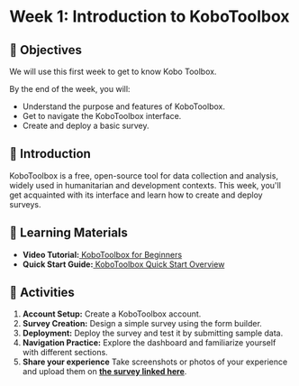 # Week 1: Introduction to KoboToolbox

## **🎯 Objectives**

We will use this first week to get to know Kobo Toolbox.

By the end of the week, you will:
* Understand the purpose and features of KoboToolbox.
* Get to navigate the KoboToolbox interface.
* Create and deploy a basic survey.

## **📘 Introduction**

KoboToolbox is a free, open-source tool for data collection and analysis, widely used in humanitarian and development contexts. This week, you'll get acquainted with its interface and learn how to create and deploy surveys.

## **📄 Learning Materials**

* **Video Tutorial:**[ KoboToolbox for Beginners \
](https://www.youtube.com/watch?v=Eh-yYEwpLAo)
* **Quick Start Guide:**[ KoboToolbox Quick Start Overview \
](https://support.kobotoolbox.org/quick_start.html)


## **📝 Activities**

1. **Account Setup:** Create a KoboToolbox account.
2. **Survey Creation:** Design a simple survey using the form builder.
3. **Deployment:** Deploy the survey and test it by submitting sample data.
4. **Navigation Practice:** Explore the dashboard and familiarize yourself with different sections.
5. **Share your experience** Take screenshots or photos of your experience and upload them on [**the survey linked here**](https://ee.kobotoolbox.org/aavp2ljn).